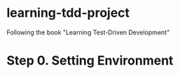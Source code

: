 # learning-tdd-project
Following the book "Learning Test-Driven Development"

# Step 0. Setting Environment
